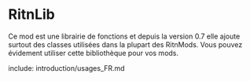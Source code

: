 # RitnLib

Ce mod est une librairie de fonctions et depuis la version 0.7 elle ajoute surtout des classes utilisées dans la plupart des RitnMods.
Vous pouvez évidement utiliser cette bibliothèque pour vos mods.

include: introduction/usages_FR.md
